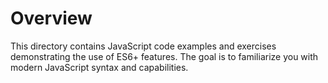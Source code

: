 # Overview

This directory contains JavaScript code examples and exercises demonstrating the use of ES6+ features. The goal is to familiarize you with modern JavaScript syntax and capabilities.
